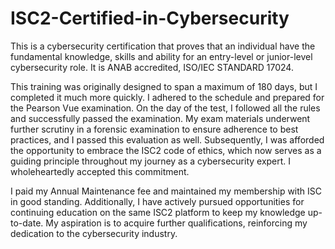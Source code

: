 # ISC2-Certified-in-Cybersecurity
This is a cybersecurity certification that proves that an individual have the fundamental knowledge, skills and ability  for an entry-level or junior-level cybersecurity role.
It is ANAB accredited, ISO/IEC STANDARD 17024.

This training was originally designed to span a maximum of 180 days, but I completed it much more quickly. I adhered to the schedule and prepared for the Pearson Vue examination. On the day of the test, I followed all the rules and successfully passed the examination. My exam materials underwent further scrutiny in a forensic examination to ensure adherence to best practices, and I passed this evaluation as well. Subsequently, I was afforded the opportunity to embrace the ISC2 code of ethics, which now serves as a guiding principle throughout my journey as a cybersecurity expert. I wholeheartedly accepted this commitment.

I paid my Annual Maintenance fee and maintained my membership with ISC in good standing. Additionally, I have actively pursued opportunities for continuing education on the same ISC2 platform to keep my knowledge up-to-date. My aspiration is to acquire further qualifications, reinforcing my dedication to the cybersecurity industry.
